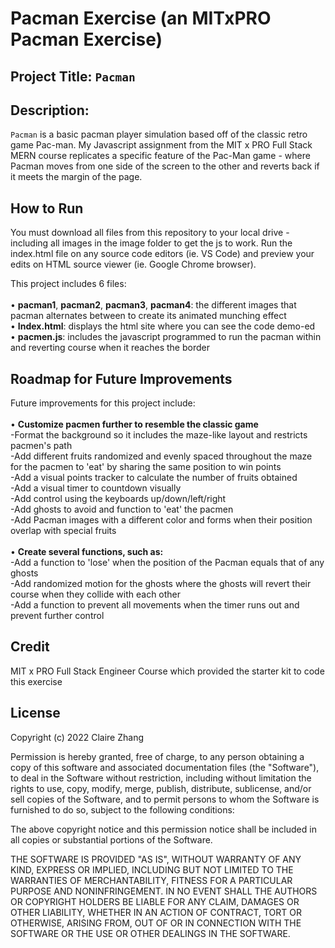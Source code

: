 #  Pacman Exercise (an MITxPRO Pacman Exercise)
## Project Title: ``Pacman``
## Description: 
``Pacman`` is a basic pacman player simulation based off of the classic retro game Pac-man. My Javascript assignment from the MIT x PRO Full Stack MERN course replicates a specific feature of the Pac-Man game - where Pacman moves from one side of the screen to the other and reverts back if it meets the margin of the page.

## How to Run
You must download all files from this repository to your local drive - including all images in the image folder to get the js to work. Run the index.html file on any source code editors (ie. VS Code) and preview your edits on HTML source viewer (ie. Google Chrome browser).

This project includes 6 files: <br> </br>
•	<b>pacman1</b>, <b>pacman2</b>, <b>pacman3</b>, <b>pacman4</b>: the different images that pacman alternates between to create its animated munching effect  <br>
•	<b>Index.html</b>: displays the html site where you can see the code demo-ed <br>
•	<b>pacmen.js</b>: includes the javascript programmed to run the pacman within and reverting course when it reaches the border <br>

## Roadmap for Future Improvements
Future improvements for this project include:  <br> </br>
•	<b> Customize pacmen further to resemble the classic game </b><br>
  -Format the background so it includes the maze-like layout and restricts pacmen's path <br>
  -Add different fruits randomized and evenly spaced throughout the maze for the pacmen to 'eat' by sharing the same position to win points <br>
  -Add a visual points tracker to calculate the number of fruits obtained <br>
  -Add a visual timer to countdown visually  <br>
  -Add control using the keyboards up/down/left/right <br>
  -Add ghosts to avoid and function to 'eat' the pacmen <br>
  -Add Pacman images with a different color and forms when their position overlap with special fruits <br></br>
•	<b> Create several functions, such as: </b><br>
  -Add a function to 'lose' when the position of the Pacman equals that of any ghosts <br>
  -Add randomized motion for the ghosts where the ghosts will revert their course when they collide with each other <br>
  -Add a function to prevent all movements when the timer runs out and prevent further control <br>
  
## Credit
MIT x PRO Full Stack Engineer Course which provided the starter kit to code this exercise

## License
Copyright (c) 2022 Claire Zhang

Permission is hereby granted, free of charge, to any person obtaining a copy
of this software and associated documentation files (the "Software"), to deal
in the Software without restriction, including without limitation the rights
to use, copy, modify, merge, publish, distribute, sublicense, and/or sell
copies of the Software, and to permit persons to whom the Software is
furnished to do so, subject to the following conditions:

The above copyright notice and this permission notice shall be included in all
copies or substantial portions of the Software.

THE SOFTWARE IS PROVIDED "AS IS", WITHOUT WARRANTY OF ANY KIND, EXPRESS OR
IMPLIED, INCLUDING BUT NOT LIMITED TO THE WARRANTIES OF MERCHANTABILITY,
FITNESS FOR A PARTICULAR PURPOSE AND NONINFRINGEMENT. IN NO EVENT SHALL THE
AUTHORS OR COPYRIGHT HOLDERS BE LIABLE FOR ANY CLAIM, DAMAGES OR OTHER
LIABILITY, WHETHER IN AN ACTION OF CONTRACT, TORT OR OTHERWISE, ARISING FROM,
OUT OF OR IN CONNECTION WITH THE SOFTWARE OR THE USE OR OTHER DEALINGS IN THE
SOFTWARE.
